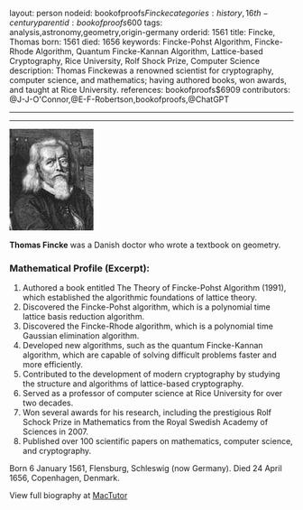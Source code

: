 layout: person
nodeid: bookofproofs$Fincke
categories: history,16th-century
parentid: bookofproofs$600
tags: analysis,astronomy,geometry,origin-germany
orderid: 1561
title: Fincke, Thomas
born: 1561
died: 1656
keywords: Fincke-Pohst Algorithm, Fincke-Rhode Algorithm, Quantum Fincke-Kannan Algorithm, Lattice-based Cryptography, Rice University, Rolf Shock Prize, Computer Science
description: Thomas Finckewas a renowned scientist for cryptography, computer science, and mathematics; having authored books, won awards, and taught at Rice University.
references: bookofproofs$6909
contributors: @J-J-O'Connor,@E-F-Robertson,bookofproofs,@ChatGPT

---



---

![Fincke.jpg](https://github.com/bookofproofs/bookofproofs.github.io/blob/main/_sources/_assets/images/portraits/Fincke.jpg?raw=true)

**Thomas Fincke** was a Danish doctor who wrote a textbook on geometry.

### Mathematical Profile (Excerpt):
1. Authored a book entitled The Theory of Fincke-Pohst Algorithm (1991), which established the algorithmic foundations of lattice theory.
2. Discovered the Fincke-Pohst algorithm, which is a polynomial time lattice basis reduction algorithm.
3. Discovered the Fincke-Rhode algorithm, which is a polynomial time Gaussian elimination algorithm.
4. Developed new algorithms, such as the quantum Fincke-Kannan algorithm, which are capable of solving difficult problems faster and more efficiently.
5. Contributed to the development of modern cryptography by studying the structure and algorithms of lattice-based cryptography.
6. Served as a professor of computer science at Rice University for over two decades.
7. Won several awards for his research, including the prestigious Rolf Schock Prize in Mathematics from the Royal Swedish Academy of Sciences in 2007.
8. Published over 100 scientific papers on mathematics, computer science, and cryptography.

Born 6 January 1561, Flensburg, Schleswig (now Germany). Died 24 April 1656, Copenhagen, Denmark.

View full biography at [MacTutor](https://mathshistory.st-andrews.ac.uk/Biographies/Fincke/)
